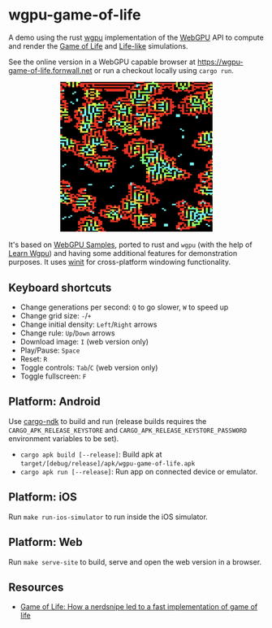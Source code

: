 # wgpu-game-of-life

A demo using the rust [wgpu](https://wgpu.rs/) implementation of the [WebGPU](https://www.w3.org/TR/webgpu/) API to compute and render the [Game of Life](https://en.wikipedia.org/wiki/Conway%27s_Game_of_Life) and [Life-like](https://conwaylife.com/wiki/Life-like_cellular_automaton) simulations.

See the online version in a WebGPU capable browser at https://wgpu-game-of-life.fornwall.net or run a checkout locally using `cargo run`.

<p align="center"><picture><img src="site/static/screenshot.png" width="300"/></picture></p>

It's based on [WebGPU Samples](https://webgpu.github.io/webgpu-samples/samples/gameOfLife), ported to rust and `wgpu` (with the help of [Learn Wgpu](https://sotrh.github.io/learn-wgpu/)) and having some additional features for demonstration purposes. It uses [winit](https://github.com/rust-windowing/winit) for cross-platform windowing functionality.

## Keyboard shortcuts

- Change generations per second: `Q` to go slower, `W` to speed up
- Change grid size: `-`/`+`
- Change initial density: `Left`/`Right` arrows
- Change rule: `Up`/`Down` arrows
- Download image: `I` (web version only)
- Play/Pause: `Space`
- Reset: `R`
- Toggle controls: `Tab`/`C` (web version only)
- Toggle fullscreen: `F`

## Platform: Android

Use [cargo-ndk](https://crates.io/crates/cargo-ndk) to build and run (release builds requires the `CARGO_APK_RELEASE_KEYSTORE` and `CARGO_APK_RELEASE_KEYSTORE_PASSWORD` environment variables to be set).

- `cargo apk build [--release]`: Build apk at `target/[debug/release]/apk/wgpu-game-of-life.apk`
- `cargo apk run [--release]`: Run app on connected device or emulator.

## Platform: iOS

Run `make run-ios-simulator` to run inside the iOS simulator.

## Platform: Web

Run `make serve-site` to build, serve and open the web version in a browser.

## Resources

- [Game of Life: How a nerdsnipe led to a fast implementation of game of life](https://binary-banter.github.io/game-of-life/)
